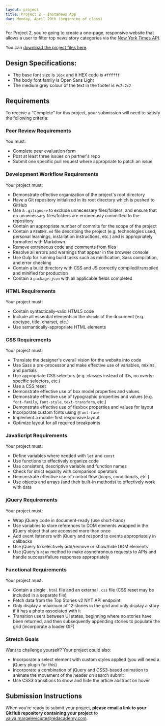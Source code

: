 ```yaml
---
layout: project
title: Project 2 - Instanews App
due: Monday, April 29th (beginning of class)
---
```


For Project 2, you're going to create a one-page, responsive website that allows a user to filter top news story categories via the [New York Times API](http://developer.nytimes.com/docs/top_stories_api/).

You can [download the project files here](https://s3-us-west-2.amazonaws.com/red-wdp/project-files/project-02.zip).

## Design Specifications:

- The base font size is `16px` and it HEX code is `#ffffff`
- The body font family is Open Sans Light
- The medium grey colour of the text in the footer is `#c2c2c2`

## Requirements

To receive a “Complete” for this project, your submission will need to satisfy the following criteria:

### Peer Review Requirements

You must:

- Complete peer evaluation form
- Post at least three issues on partner's repo
- Submit one specific pull request where appropriate to patch an issue

### Development Workflow Requirements

Your project must:

- Demonstrate effective organization of the project's root directory
- Have a Git repository initialized in its root directory which is pushed to GitHub
- Use a `.gitignore` to exclude unnecessary files/folders, and ensure that no unnecessary files/folders are erroneously committed to the repository
- Contain an appropriate number of commits for the scope of the project
- Contain a `README.md` file describing the project (e.g. technologies used, personal learnings, installation instructions, etc.) and is appropriately formatted with Markdown
- Remove extraneous code and comments from files
- Resolve all errors and warnings that appear in the browser console
- Use Gulp for running build tasks such as minification, Sass compilation, and error checking
- Contain a build directory with CSS and JS correctly compiled/transpiled and minified for production
- Contain a `package.json` with all applicable fields completed

### HTML Requirements

Your project must:

- Contain syntactically-valid HTML5 code
- Include all essential elements in the `<head>` of the document (e.g. doctype, title, charset, etc.)
- Use semantically-appropriate HTML elements

### CSS Requirements

Your project must:

- Translate the designer's overall vision for the website into code
- Use Sass a pre-processor and make effective use of variables, mixins, and partials
- Use appropriate CSS selectors (e.g. classes instead of IDs, no overly-specific selectors, etc.)
- Use a CSS reset
- Demonstrate effective use of box model properties and values
- Demonstrate effective use of typographic properties and values (e.g. `font-family`, `font-style`, `text-transform`, etc.)
- Demonstrate effective use of flexbox properties and values for layout
- Incorporate custom fonts using `@font-face`
- Implement a mobile-first responsive layout
- Optimize layout for all required breakpoints

### JavaScript Requirements

Your project must:

- Define variables where needed with `let` and `const`
- Use functions to effectively organize code
- Use consistent, descriptive variable and function names
- Check for strict equality with comparison operators
- Demonstrate effective use of control flow (loops, conditionals, etc.)
- Use objects and arrays (and their built-in methods) to effectively work with data

### jQuery Requirements

Your project must:

- Wrap jQuery code in document-ready (use short-hand)
- Use variables to store references to DOM elements wrapped in the jQuery object that are accessed more than once
- Add event listeners with jQuery and respond to events appropriately in callbacks
- Use jQuery to selectively add/remove or show/hide DOM elements
- Use jQuery's `ajax` method to make asynchronous requests to APIs and handle success/failure responses appropriately

### Functional Requirements

Your project must:

- Contain a single `.html` file and an external `.css` file (CSS reset may be included in a separate file)
- Fetch data from the Top Stories v2 NYT API endpoint
- Only display a maximum of 12 stories in the grid and only display a story if it has a photo associated with it
- Transition users between UI states, beginning where no stories have been returned, and then subsequently appending stories to populate the grid (incorporate a loader GIF)

### Stretch Goals

Want to challenge yourself? Your project could also:

- Incorporate a select element with custom styles applied (you will need a jQuery plugin for this)
- Incorporate a combination of jQuery and CSS3-based animation to animate the movement of the header on search submit
- Use CSS3 transitions to show and hide the article abstract on hover

## Submission Instructions

When you're ready to submit your project, **please email a link to your GitHub repository containing your project** to vaiva.margeleviciute@redacademy.com.
